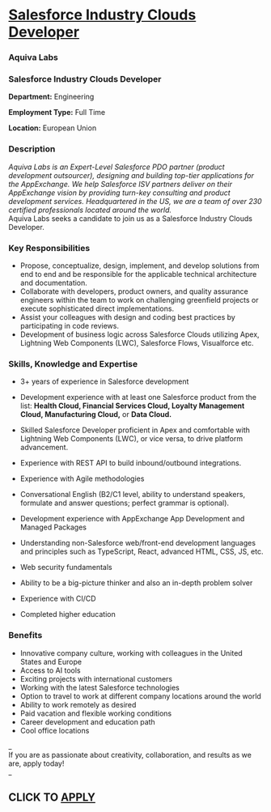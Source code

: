 # [Salesforce Industry Clouds Developer](https://www.remotewlb.com/apply/salesforce-industry-clouds-developer-65451)  
### Aquiva Labs  
####  

### Salesforce Industry Clouds Developer

 **Department:** Engineering

 **Employment Type:** Full Time

 **Location:** European Union

### Description

 _Aquiva Labs is an Expert-Level Salesforce PDO partner (product development outsourcer), designing and building top-tier applications for the AppExchange. We help Salesforce ISV partners deliver on their AppExchange vision by providing turn-key consulting and product development services. Headquartered in the US, we are a team of over 230 certified professionals located around the world._  
Aquiva Labs seeks a candidate to join us as a Salesforce Industry Clouds Developer.  
  

### Key Responsibilities

  * Propose, conceptualize, design, implement, and develop solutions from end to end and be responsible for the applicable technical architecture and documentation. 
  * Collaborate with developers, product owners, and quality assurance engineers within the team to work on challenging greenfield projects or execute sophisticated direct implementations.
  * Assist your colleagues with design and coding best practices by participating in code reviews.
  * Development of business logic across Salesforce Clouds utilizing Apex, Lightning Web Components (LWC), Salesforce Flows, Visualforce etc.  
  

  
  

### Skills, Knowledge and Expertise

  * 3+ years of experience in Salesforce development
  * Development experience with at least one Salesforce product from the list: **Health Cloud, Financial Services Cloud, Loyalty Management Cloud, Manufacturing Cloud,** or **Data Cloud.**
  * Skilled Salesforce Developer proficient in Apex and comfortable with Lightning Web Components (LWC), or vice versa, to drive platform advancement.
  * Experience with REST API to build inbound/outbound integrations.
  * Experience with Agile methodologies
  * Conversational English (B2/C1 level, ability to understand speakers, formulate and answer questions; perfect grammar is optional).  
  

  * Development experience with AppExchange App Development and Managed Packages
  * Understanding non-Salesforce web/front-end development languages and principles such as TypeScript, React, advanced HTML, CSS, JS, etc.
  * Web security fundamentals
  * Ability to be a big-picture thinker and also an in-depth problem solver
  * Experience with CI/CD
  * Completed higher education  
  

  
  

### Benefits

  * Innovative company culture, working with colleagues in the United States and Europe
  * Access to AI tools
  * Exciting projects with international customers
  * Working with the latest Salesforce technologies
  * Option to travel to work at different company locations around the world
  * Ability to work remotely as desired
  * Paid vacation and flexible working conditions
  * Career development and education path
  * Cool office locations  
  

  
_  
If you are as passionate about creativity, collaboration, and results as we are, apply today!  
_  
  
  
  
## CLICK TO [APPLY](https://www.remotewlb.com/apply/salesforce-industry-clouds-developer-65451)

